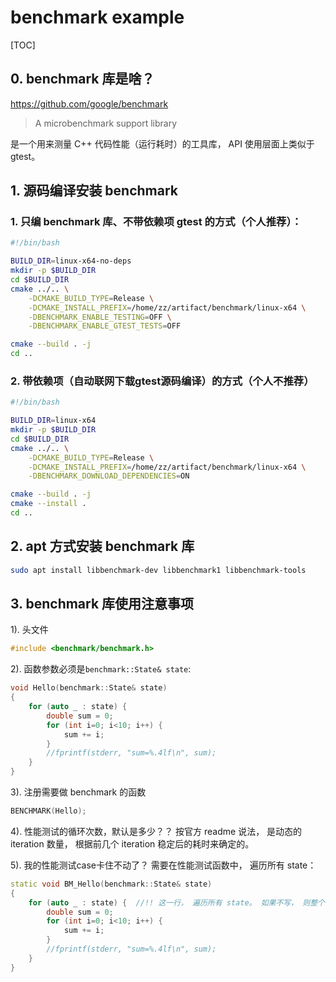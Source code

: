 # benchmark example

[TOC]

## 0. benchmark 库是啥？
https://github.com/google/benchmark

>A microbenchmark support library 

是一个用来测量 C++ 代码性能（运行耗时）的工具库， API 使用层面上类似于 gtest。

## 1. 源码编译安装 benchmark

### 1. 只编 benchmark 库、不带依赖项 gtest 的方式（个人推荐）：
```bash
#!/bin/bash

BUILD_DIR=linux-x64-no-deps
mkdir -p $BUILD_DIR
cd $BUILD_DIR
cmake ../.. \
    -DCMAKE_BUILD_TYPE=Release \
    -DCMAKE_INSTALL_PREFIX=/home/zz/artifact/benchmark/linux-x64 \
    -DBENCHMARK_ENABLE_TESTING=OFF \
    -DBENCHMARK_ENABLE_GTEST_TESTS=OFF

cmake --build . -j
cd ..
```

### 2. 带依赖项（自动联网下载gtest源码编译）的方式（个人不推荐）
```bash
#!/bin/bash

BUILD_DIR=linux-x64
mkdir -p $BUILD_DIR
cd $BUILD_DIR
cmake ../.. \
    -DCMAKE_BUILD_TYPE=Release \
    -DCMAKE_INSTALL_PREFIX=/home/zz/artifact/benchmark/linux-x64 \
    -DBENCHMARK_DOWNLOAD_DEPENDENCIES=ON

cmake --build . -j
cmake --install .
cd ..
```

## 2. apt 方式安装 benchmark 库
```bash
sudo apt install libbenchmark-dev libbenchmark1 libbenchmark-tools
```

## 3. benchmark 库使用注意事项

1). 头文件
```c++
#include <benchmark/benchmark.h>
```

2). 函数参数必须是`benchmark::State& state`:
```c++
void Hello(benchmark::State& state)
{
    for (auto _ : state) {
        double sum = 0;
        for (int i=0; i<10; i++) {
            sum += i;
        }
        //fprintf(stderr, "sum=%.4lf\n", sum);
    }
}
```

3). 注册需要做 benchmark 的函数
```c++
BENCHMARK(Hello);
```

4). 性能测试的循环次数，默认是多少？？
按官方 readme 说法， 是动态的 iteration 数量， 根据前几个 iteration 稳定后的耗时来确定的。

5). 我的性能测试case卡住不动了？
需要在性能测试函数中， 遍历所有 state：
```c++
static void BM_Hello(benchmark::State& state)
{
    for (auto _ : state) {  //!! 这一行， 遍历所有 state。 如果不写， 则整个函数 hang 住。
        double sum = 0;
        for (int i=0; i<10; i++) {
            sum += i;
        }
        //fprintf(stderr, "sum=%.4lf\n", sum);
    }
}
```